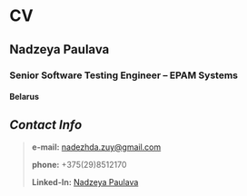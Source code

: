 # CV
## Nadzeya Paulava
### Senior Software Testing Engineer – EPAM Systems
#### Belarus

## *Contact Info*
> **e-mail:** nadezhda.zuy@gmail.com
>
> **phone:** +375(29)8512170
>
> **Linked-In:** [Nadzeya Paulava](https://www.linkedin.com/in/nadzeya-paulava-745b4b93/)

